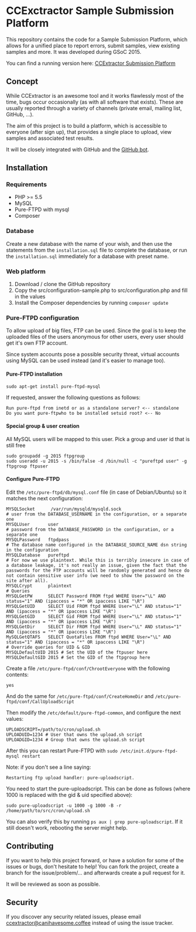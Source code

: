 # CCExctractor Sample Submission Platform

This repository contains the code for a Sample Submission Platform, which allows for a unified place to report errors, submit samples, view existing samples and more. It was developed during GSoC 2015.

You can find a running version here: [CCExtractor Submission Platform](http://ccextractor.canihavesome.coffee)

## Concept

While CCExtractor is an awesome tool and it works flawlessly most of the time, bugs occur occasionally (as with all software that exists). These are usually reported through a variety of channels (private email, mailing list, GitHub, ...).

The aim of this project is to build a platform, which is accessible to everyone (after sign up), that provides a single place to upload, view samples and associated test results.

It will be closely integrated with GitHub and the [GitHub bot](https://github.com/wforums/ccx_gitbot).

## Installation

### Requirements

* PHP >= 5.5
* MySQL
* Pure-FTPD with mysql
* Composer

### Database

Create a new database with the name of your wish, and then use the statements from the `installation.sql` file to complete the database, or run the `installation.sql` immediately for a database with preset name.

### Web platform

1. Download / clone the GitHub repository
2. Copy the src/configuration-sample.php to src/configuration.php and fill in the values
3. Install the Composer dependencies by running `composer update`

### Pure-FTPD configuration

To allow upload of big files, FTP can be used. Since the goal is to keep the uploaded files of the users anonymous for other users, every user should get it's own FTP account.

Since system accounts pose a possible security threat, virtual accounts using MySQL can be used instead (and it's easier to manage too).

#### Pure-FTPD installation

`sudo apt-get install pure-ftpd-mysql`

If requested, answer the following questions as follows:

```
Run pure-ftpd from inetd or as a standalone server? <-- standalone
Do you want pure-ftpwho to be installed setuid root? <-- No
```

#### Special group & user creation

All MySQL users will be mapped to this user. Pick a group and user id that is still free

```
sudo groupadd -g 2015 ftpgroup
sudo useradd -u 2015 -s /bin/false -d /bin/null -c "pureftpd user" -g ftpgroup ftpuser
```

#### Configure Pure-FTPD

Edit the `/etc/pure-ftpd/db/mysql.conf` file (in case of Debian/Ubuntu) so it matches the next configuration:

```
MYSQLSocket      /var/run/mysqld/mysqld.sock
# user from the DATABASE_USERNAME in the configuration, or a separate one
MYSQLUser       user 
# password from the DATABASE_PASSWORD in the configuration, or a separate one
MYSQLPassword   ftpdpass
# The database name configured in the DATABASE_SOURCE_NAME dsn string in the configuration
MYSQLDatabase   pureftpd
# For now we use plaintext. While this is terribly insecure in case of a database leakage, it's not really an issue, given the fact that the passwords for the FTP accounts will be randomly generated and hence do not contain sensitive user info (we need to show the password on the site after all).
MYSQLCrypt      plaintext
# Queries
MYSQLGetPW      SELECT Password FROM ftpd WHERE User="\L" AND status="1" AND (ipaccess = "*" OR ipaccess LIKE "\R")
MYSQLGetUID     SELECT Uid FROM ftpd WHERE User="\L" AND status="1" AND (ipaccess = "*" OR ipaccess LIKE "\R")
MYSQLGetGID     SELECT Gid FROM ftpd WHERE User="\L" AND status="1" AND (ipaccess = "*" OR ipaccess LIKE "\R")
MYSQLGetDir     SELECT Dir FROM ftpd WHERE User="\L" AND status="1" AND (ipaccess = "*" OR ipaccess LIKE "\R")
MySQLGetQTAFS   SELECT QuotaFiles FROM ftpd WHERE User="\L" AND status="1" AND (ipaccess = "*" OR ipaccess LIKE "\R")
# Override queries for UID & GID
MYSQLDefaultUID 2015 # Set the UID of the ftpuser here
MYSQLDefaultGID 2015 # Set the GID of the ftpgroup here
```

Create a file `/etc/pure-ftpd/conf/ChrootEveryone` with the following contents:

```
yes
```

And do the same for `/etc/pure-ftpd/conf/CreateHomeDir` and `/etc/pure-ftpd/conf/CallUploadScript`

Then modify the `/etc/default/pure-ftpd-common`, and configure the next values:

```
UPLOADSCRIPT=/path/to/cron/upload.sh
UPLOADUID=1234 # User that owns the upload.sh script
UPLOADGID=1234 # Group that owns the upload.sh script
```

After this you can restart Pure-FTPD with `sudo /etc/init.d/pure-ftpd-mysql restart`

Note: if you don't see a line saying:

`Restarting ftp upload handler: pure-uploadscript.`

You need to start the pure-uploadscript. This can be done as follows (where 1000 is replaced with the gid & uid specified above):

`sudo pure-uploadscript -u 1000 -g 1000 -B -r /home/path/to/src/cron/upload.sh`

You can also verify this by running `ps aux | grep pure-uploadscript`. If it still doesn't work, rebooting the server might help.

## Contributing

If you want to help this project forward, or have a solution for some of the issues or bugs, don't hesitate to help! You can fork the project, create a branch for the issue/problem/... and afterwards create a pull request for it.

It will be reviewed as soon as possible.

## Security

If you discover any security related issues, please email ccextractor@canihavesome.coffee instead of using the issue tracker.
